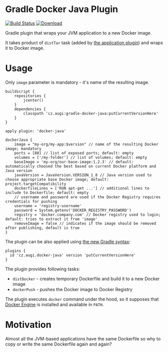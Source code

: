 # Gradle Docker Java Plugin

[![Build Status](https://travis-ci.org/augi/gradle-docker-java.svg)](https://travis-ci.org/augi/gradle-docker-java) [ ![Download](https://api.bintray.com/packages/augi/maven/gradle-docker-java/images/download.svg) ](https://bintray.com/augi/maven/gradle-docker-java/_latestVersion)

Gradle plugin that wraps your JVM application to a new Docker image.

It takes product of `distTar` task (added by [the application plugin](https://docs.gradle.org/current/userguide/application_plugin.html)) and wraps it to Docker image.

Usage
=====
Only `image` parameter is mandatory - it's name of the resulting image.

	buildscript {
		repositories {
			jcenter()
		}
		dependencies {
			classpath 'cz.augi:gradle-docker-java:putCurrentVersionHere'
		}
	}

	apply plugin: 'docker-java'
	
	dockerJava {
        image = "my-org/my-app:$version" // name of the resulting Docker image; mandatory
        ports = [80] // list of exposed ports; default: empty
        volumes = ['/my-folder'] // list of volumes; default: empty
        baseImage = 'my-org/our-base-image:1.2.3' // default: automatically choosed the best based on current Docker platform and Java version
        javaVersion = JavaVersion.VERSION_1_8 // Java version used to choose appropriate base Docker image; default: project.targetCompatibility
        dockerfileLines = ['RUN apt-get ...'] // additional lines to include to Dockerfile; default: empty
        // username and password are used if the Docker Registry requires credentials for pushing
        username = 'registry-username'
        password = System.getenv('DOCKER_REGISTRY_PASSWORD')
        registry = 'docker.company.com' // Docker registry used to login; default: tries to extract it from 'image'
        removeImage = false // indicates if the image should be removed after publishing, default is true
	}

The plugin can be also applied using [the new Gradle syntax](https://plugins.gradle.org/plugin/cz.augi.gradle.wartremover):

    plugins {
      id 'cz.augi.docker-java' version 'putCurrentVersionHere'
    }

The plugin provides following tasks:
 * `distDocker` - creates temporary Dockerfile and build it to a new Docker image
 * `dockerPush` - pushes the Docker image to Docker Registry

The plugin executes `docker` command under the hood, so it supposes that [Docker Engine](https://www.docker.com/docker-engine) is installed and available in `PATH`.

Motivation
==========
Almost all the JVM-based applications have the same Dockerfile so why to copy or write the same Dockerfile again and again?
